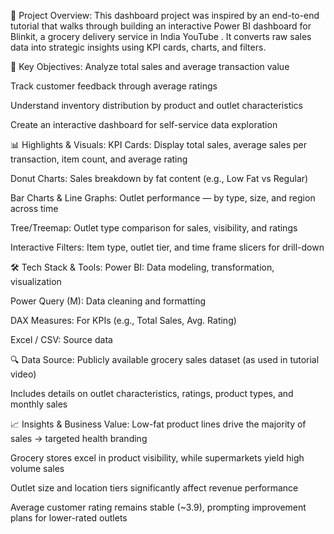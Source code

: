 🚀 Project Overview:
This dashboard project was inspired by an end-to-end tutorial that walks through building an interactive Power BI dashboard for Blinkit, a grocery delivery service in India 
YouTube
. It converts raw sales data into strategic insights using KPI cards, charts, and filters.

📌 Key Objectives:
Analyze total sales and average transaction value

Track customer feedback through average ratings

Understand inventory distribution by product and outlet characteristics

Create an interactive dashboard for self-service data exploration

📊 Highlights & Visuals:
KPI Cards: Display total sales, average sales per transaction, item count, and average rating

Donut Charts: Sales breakdown by fat content (e.g., Low Fat vs Regular)

Bar Charts & Line Graphs: Outlet performance — by type, size, and region across time

Tree/Treemap: Outlet type comparison for sales, visibility, and ratings

Interactive Filters: Item type, outlet tier, and time frame slicers for drill-down

🛠 Tech Stack & Tools:
Power BI: Data modeling, transformation, visualization

Power Query (M): Data cleaning and formatting

DAX Measures: For KPIs (e.g., Total Sales, Avg. Rating)

Excel / CSV: Source data

🔍 Data Source:
Publicly available grocery sales dataset (as used in tutorial video)

Includes details on outlet characteristics, ratings, product types, and monthly sales

📈 Insights & Business Value:
Low-fat product lines drive the majority of sales → targeted health branding

Grocery stores excel in product visibility, while supermarkets yield high volume sales

Outlet size and location tiers significantly affect revenue performance

Average customer rating remains stable (~3.9), prompting improvement plans for lower-rated outlets

